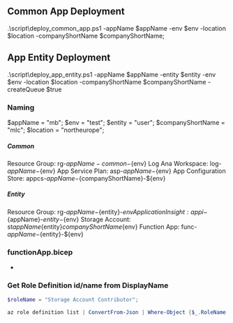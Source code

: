
## Common App Deployment

.\script\deploy_common_app.ps1 -appName $appName -env $env -location $location -companyShortName $companyShortName;

## App Entity Deployment

.\script\deploy_app_entity.ps1 -appName $appName -entity $entity -env $env -location $location -companyShortName $companyShortName -createQueue $true





### Naming

$appName = "mb";
$env = "test";
$entity = "user";
$companyShortName = "mlc";
$location = "northeurope";


##### Common

Resource Group: rg-${appName}-common-${env}
   Log Ana Workspace: log-${appName}-${env}
   App Service Plan: asp-${appName}-${env}
   App Configuration Store: appcs-${appName}-${companyShortName}-${env}

##### Entity

Resource Group: rg-${appName}-${entity}-${env}
   Application Insight: appi-${appName}-${entity}-${env}
   Storage Account: st${appName}${entity}${companyShortName}${env}
   Function App: func-${appName}-${entity}-${env}


### functionApp.bicep

   - 



### Get Role Definition id/name from DisplayName

```powershell
$roleName = "Storage Account Contributor";

az role definition list | ConvertFrom-Json | Where-Object {$_.RoleName -eq "${roleName}"} | Select-Object -ExpandProperty name

```